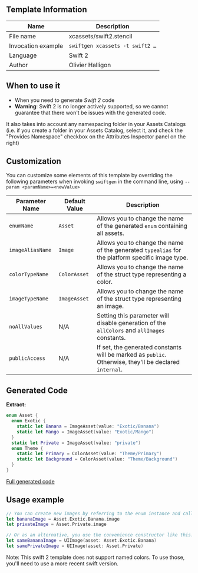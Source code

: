 ## Template Information

| Name      | Description       |
| --------- | ----------------- |
| File name | xcassets/swift2.stencil |
| Invocation example | `swiftgen xcassets -t swift2 …` |
| Language | Swift 2 |
| Author | Olivier Halligon |

## When to use it

- When you need to generate *Swift 2* code
- **Warning**: Swift 2 is no longer actively supported, so we cannot guarantee that there won't be issues with the generated code.

It also takes into account any namespacing folder in your Assets Catalogs (i.e. if you create a folder in your Assets Catalog, select it, and check the "Provides Namespace" checkbox on the Attributes Inspector panel on the right)

## Customization

You can customize some elements of this template by overriding the following parameters when invoking `swiftgen` in the command line, using `--param <paramName>=<newValue>`

| Parameter Name | Default Value | Description |
| -------------- | ------------- | ----------- |
| `enumName` | `Asset` | Allows you to change the name of the generated `enum` containing all assets. |
| `imageAliasName` | `Image` | Allows you to change the name of the generated `typealias` for the platform specific image type. |
| `colorTypeName` | `ColorAsset` | Allows you to change the name of the struct type representing a color. |
| `imageTypeName` | `ImageAsset` | Allows you to change the name of the struct type representing an image. |
| `noAllValues` | N/A | Setting this parameter will disable generation of the `allColors` and `allImages` constants. |
| `publicAccess` | N/A | If set, the generated constants will be marked as `public`. Otherwise, they'll be declared `internal`. |

## Generated Code

**Extract:**

```swift
enum Asset {
  enum Exotic {
    static let Banana = ImageAsset(value: "Exotic/Banana")
    static let Mango = ImageAsset(value: "Exotic/Mango")
  }
  static let Private = ImageAsset(value: "private")
  enum Theme {
  	static let Primary = ColorAsset(value: "Theme/Primary")
  	static let Background = ColorAsset(value: "Theme/Background")
  }
}
```

[Full generated code](https://github.com/SwiftGen/templates/blob/master/Tests/Expected/XCAssets/swift2-context-all.swift)

## Usage example

```swift
// You can create new images by referring to the enum instance and calling `.image` on it:
let bananaImage = Asset.Exotic.Banana.image
let privateImage = Asset.Private.image

// Or as an alternative, you use the convenience constructor like this:
let sameBananaImage = UIImage(asset: Asset.Exotic.Banana)
let samePrivateImage = UIImage(asset: Asset.Private)
```

Note: This swift 2 template does not support named colors. To use those, you'll need to use a more recent swift version.
